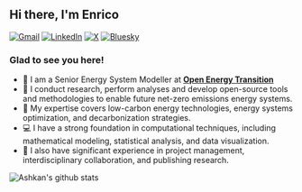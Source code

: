 ## Hi there, I'm Enrico <img src="https://media.giphy.com/media/hvRJCLFzcasrR4ia7z/giphy.gif" width="12px">

[![Gmail](https://img.shields.io/badge/Gmail-D14836?logo=gmail&logoColor=white)](mailto:enrico.antonini@openenergytransition.org)
[![LinkedIn](https://custom-icon-badges.demolab.com/badge/LinkedIn-0A66C2?logo=linkedin-white&logoColor=fff)](https://www.linkedin.com/in/enricoantonini/)
[![X](https://img.shields.io/badge/X-%23000000.svg?logo=X&logoColor=white)](https://x.com/Enrico_Antonini)
[![Bluesky](https://img.shields.io/badge/Bluesky-0285FF?logo=bluesky&logoColor=fff)](https://bsky.app/profile/enricoantonini.com)

### Glad to see you here! 

- 📖 I am a Senior Energy System Modeller at [**Open Energy Transition**](https://openenergytransition.org/) 
- 🌱 I conduct research, perform analyses and develop open-source tools and methodologies to enable future net-zero emissions energy systems.
- 🎒 My expertise covers low-carbon energy technologies, energy systems optimization, and decarbonization strategies.
- 💻 I have a strong foundation in computational techniques, including mathematical modeling, statistical analysis, and data visualization.
- 🔬 I also have significant experience in project management, interdisciplinary collaboration, and publishing research.

![Ashkan's github stats](https://github-readme-stats.vercel.app/api?username=eantonini&show_icons=true&theme=default)

<!--
**eantonini/eantonini** is a ✨ _special_ ✨ repository because its `README.md` (this file) appears on your GitHub profile.

Here are some ideas to get you started:

- 🔭 I’m currently working on ...
- 🌱 I’m currently learning ...
- 👯 I’m looking to collaborate on ...
- 🤔 I’m looking for help with ...
- 💬 Ask me about ...
- 📫 How to reach me: ...
- 😄 Pronouns: ...
- ⚡ Fun fact: ...
-->
